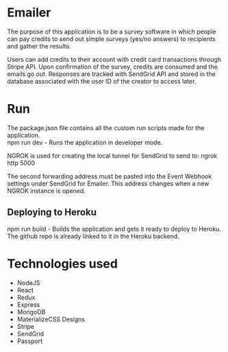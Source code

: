 # Emailer

The purpose of this application is to be a survey software in which people can pay credits to send out simple surveys (yes/no answers) to recipients and gather the results.

Users can add credits to their account with credit card transactions through Stripe API. Upon confirmation of the survey, credits are consumed and the emails go out. Responses are tracked with SendGrid API and stored in the database associated with the user ID of the creator to access later.

# Run

The package.json file contains all the custom run scripts made for the application. \
npm run dev - Runs the application in developer mode.

NGROK is used for creating the local tunnel for SendGrid to send to:
ngrok http 5000

The second forwarding address must be pasted into the Event Webhook settings under SendGrid for Emailer. This address changes when a new NGROK instance is opened.

## Deploying to Heroku

npm run build - Builds the application and gets it ready to deploy to Heroku. The github repo is already linked to it in the Heroku backend.

# Technologies used

- NodeJS
- React
- Redux
- Express
- MongoDB
- MaterializeCSS Designs
- Stripe
- SendGrid
- Passport
